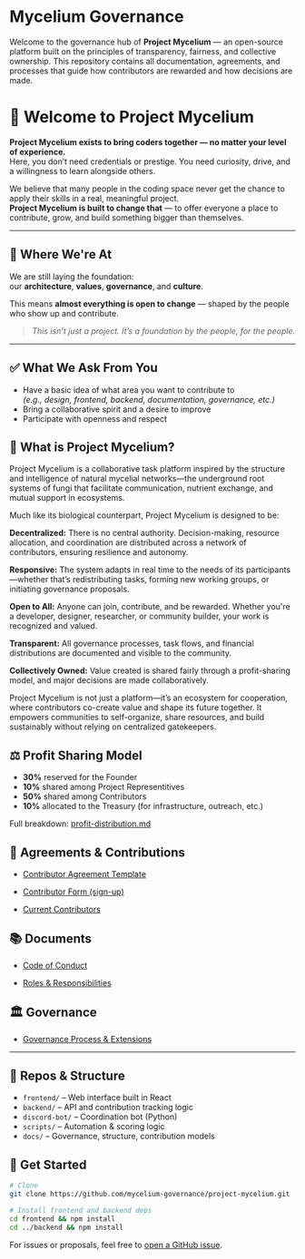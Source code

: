 # Mycelium Governance

Welcome to the governance hub of **Project Mycelium** — an open-source platform built on the principles of transparency, fairness, and collective ownership.
This repository contains all documentation, agreements, and processes that guide how contributors are rewarded and how decisions are made.

# 🌱 Welcome to Project Mycelium

**Project Mycelium exists to bring coders together — no matter your level of experience.**  
Here, you don’t need credentials or prestige. You need curiosity, drive, and a willingness to learn alongside others.

We believe that many people in the coding space never get the chance to apply their skills in a real, meaningful project.  
**Project Mycelium is built to change that** — to offer everyone a place to contribute, grow, and build something bigger than themselves.

---

## 👣 Where We're At

We are still laying the foundation:  
our **architecture**, **values**, **governance**, and **culture**.

This means **almost everything is open to change** — shaped by the people who show up and contribute.

> *This isn’t just a project. It’s a foundation by the people, for the people.*

---

## ✅ What We Ask From You

- Have a basic idea of what area you want to contribute to  
  _(e.g., design, frontend, backend, documentation, governance, etc.)_
- Bring a collaborative spirit and a desire to improve
- Participate with openness and respect

## 🌱 What is Project Mycelium?

Project Mycelium is a collaborative task platform inspired by the structure and intelligence of natural mycelial networks—the underground root systems of fungi that facilitate communication, nutrient exchange, and mutual support in ecosystems.

Much like its biological counterpart, Project Mycelium is designed to be:

**Decentralized:** There is no central authority. Decision-making, resource allocation, and coordination are distributed across a network of contributors, ensuring resilience and autonomy.

**Responsive:** The system adapts in real time to the needs of its participants—whether that’s redistributing tasks, forming new working groups, or initiating governance proposals.

**Open to All:** Anyone can join, contribute, and be rewarded. Whether you're a developer, designer, researcher, or community builder, your work is recognized and valued.

**Transparent:** All governance processes, task flows, and financial distributions are documented and visible to the community.

**Collectively Owned:** Value created is shared fairly through a profit-sharing model, and major decisions are made collaboratively.

Project Mycelium is not just a platform—it’s an ecosystem for cooperation, where contributors co-create value and shape its future together. It empowers communities to self-organize, share resources, and build sustainably without relying on centralized gatekeepers.

## ⚖️ Profit Sharing Model

- **30%** reserved for the Founder
- **10%** shared among Project Representitives
- **50%** shared among Contributors
- **10%** allocated to the Treasury (for infrastructure, outreach, etc.)

Full breakdown: [profit-distribution.md](./docs/profit-distribution.md)

## 📄 Agreements & Contributions

- [Contributor Agreement Template](./AGREEMENT_TEMPLATE.pdf)

- [Contributor Form (sign-up)](https://docs.google.com/forms/d/e/1FAIpQLSctIFIYWTs7Map4rujeA_DoNn0XftSlQIRi76rx9imspaZ5eQ/viewform)

- [Current Contributors](./docs/CONTRIBUTORS.md)

## 📚 Documents

- [Code of Conduct](./docs/code-of-conduct.md)

- [Roles & Responsibilities](./docs/roles.md)

## 🏛️ Governance

- [Governance Process & Extensions](./docs/governance-extensions.md)

---

## 🔗 Repos & Structure

- `frontend/` – Web interface built in React
- `backend/` – API and contribution tracking logic
- `discord-bot/` – Coordination bot (Python)
- `scripts/` – Automation & scoring logic
- `docs/` – Governance, structure, contribution models

## 🚀 Get Started

```bash
# Clone
git clone https://github.com/mycelium-governance/project-mycelium.git

# Install frontend and backend deps
cd frontend && npm install
cd ../backend && npm install
```

For issues or proposals, feel free to [open a GitHub issue](https://github.com/YOUR_ORG/mycelium-governance/issues).
